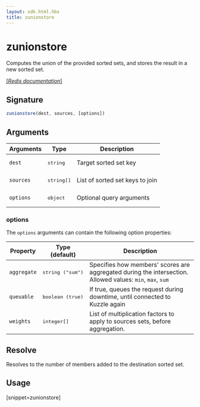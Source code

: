 ```yaml
---
layout: sdk.html.hbs
title: zunionstore
---
```


# zunionstore

Computes the union of the provided sorted sets, and stores the result in a new sorted set.

[[_Redis documentation_]](https://redis.io/commands/zunionstore)

## Signature

```js
zunionstore(dest, sources, [options])
```

## Arguments

| Arguments    | Type    | Description |
|--------------|---------|-------------|
| `dest` | <pre>string</pre> | Target sorted set key |
| `sources` | <pre>string[]</pre> | List of sorted set keys to join |
| ``options`` | <pre>object</pre> | Optional query arguments |

### options

The `options` arguments can contain the following option properties:

| Property   | Type (default)   | Description                       |
| ---------- | ------- | --------------------------------- |
| `aggregate` | <pre>string ("sum")</pre> | Specifies how members' scores are aggregated during the intersection.<br/>Allowed values: `min`, `max`, `sum` |
| `queuable` | <pre>boolean (true)</pre> | If true, queues the request during downtime, until connected to Kuzzle again |
| `weights` | <pre>integer[]</pre> | List of multiplication factors to apply to sources sets, before aggregation. |

## Resolve

Resolves to the number of members added to the destination sorted set.

## Usage

[snippet=zunionstore]
